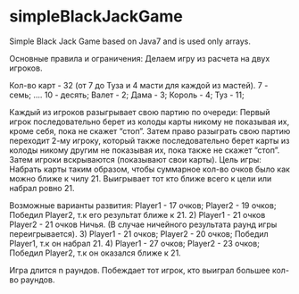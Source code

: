# simpleBlackJackGame
Simple Black Jack Game based on Java7 and is used only arrays.

Основные правила и ограничения:
Делаем игру из расчета на двух игроков.

Кол-во карт - 32 (от 7 до Туза и 4 масти для каждой из мастей).
  7 - семь;
  ….
  10 - десять;
  Валет - 2;
  Дама - 3;
  Король - 4;
  Туз - 11;

Каждый из игроков разыгрывает свою партию по очереди:
Первый игрок последовательно берет из колоды карты никому не показывая их, кроме себя, пока не скажет “стоп”.
Затем право разыграть свою партию переходит 2-му игроку, который также последовательно берет карты из колоды никому другим не показывая их, пока также не скажет “стоп”.
Затем игроки вскрываются (показывают свои карты).
Цель игры: Набрать карты таким образом, чтобы суммарное кол-во очков было как можно ближе к чилу 21. Выигрывает тот кто ближе всего к цели или набрал ровно 21.

Возможные варианты развития: 
Player1 - 17 очков;
Player2 - 19 очков;
Победил Player2, т.к его результат ближе к 21.
      2)  Player1 - 21 очков
           Player2 - 21 очков
           Ничья.  (В случае ничейного результата раунд игры переигрывается).
      3) Player1 - 21 очков;
          Player2 - 20 очков;
   	Победил Player1, т.к он набрал 21.
      4) Player1 - 27 очков;
          Player2 - 23 очков;
	Победил Player2, т.к он оказался ближе к 21.

Игра длится n раундов. Побеждает тот игрок, кто выиграл большее кол-во раундов.
